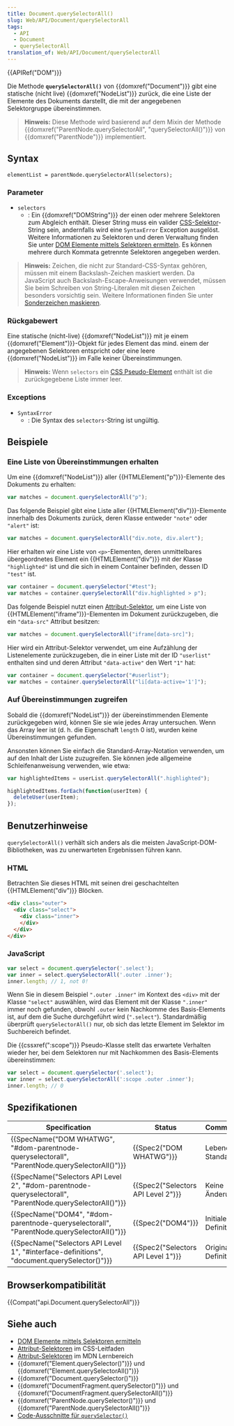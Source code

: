 ```yaml
---
title: Document.querySelectorAll()
slug: Web/API/Document/querySelectorAll
tags:
  - API
  - Document
  - querySelectorAll
translation_of: Web/API/Document/querySelectorAll
---
```

{{APIRef("DOM")}}

Die Methode **`querySelectorAll()`** von {{domxref("Document")}} gibt eine statische (nicht live) {{domxref("NodeList")}} zurück, die eine Liste der Elemente des Dokuments darstellt, die mit der angegebenen Selektorgruppe übereinstimmen.

> **Hinweis:** Diese Methode wird basierend auf dem Mixin der Methode {{domxref("ParentNode.querySelectorAll", "querySelectorAll()")}} von {{domxref("ParentNode")}} implementiert.

## Syntax

    elementList = parentNode.querySelectorAll(selectors);

### Parameter

- `selectors`
  - : Ein {{domxref("DOMString")}} der einen oder mehrere Selektoren zum Abgleich enthält. Dieser String muss ein valider [CSS-Selektor](/de/docs/Web/CSS/CSS_Selectors)-String sein, andernfalls wird eine `SyntaxError` Exception ausgelöst. Weitere Informationen zu Selektoren und deren Verwaltung finden Sie unter [DOM Elemente mittels Selektoren ermitteln](/de/docs/Gecko-DOM-Referenz/DOM_Elemente_mittels_Selektoren_ermitteln). Es können mehrere durch Kommata getrennte Selektoren angegeben werden.

> **Hinweis:** Zeichen, die nicht zur Standard-CSS-Syntax gehören, müssen mit einem Backslash-Zeichen maskiert werden. Da JavaScript auch Backslash-Escape-Anweisungen verwendet, müssen Sie beim Schreiben von String-Literalen mit diesen Zeichen besonders vorsichtig sein. Weitere Informationen finden Sie unter [Sonderzeichen maskieren](#sonderzeichen_maskieren).

### Rückgabewert

Eine statische (nicht-live) {{domxref("NodeList")}} mit je einem {{domxref("Element")}}-Objekt für jedes Element das mind. einem der angegebenen Selektoren entspricht oder eine leere {{domxref("NodeList")}} im Falle keiner Übereinstimmungen.

> **Hinweis:** Wenn `selectors` ein [CSS Pseudo-Element](/de/docs/Web/CSS/Pseudo-elements) enthält ist die zurückgegebene Liste immer leer.

### Exceptions

- `SyntaxError`
  - : Die Syntax des `selectors`-String ist ungültig.

## Beispiele

### Eine Liste von Übereinstimmungen erhalten

Um eine {{domxref("NodeList")}} aller {{HTMLElement("p")}}-Elemente des Dokuments zu erhalten:

```js
var matches = document.querySelectorAll("p");
```

Das folgende Beispiel gibt eine Liste aller {{HTMLElement("div")}}-Elemente innerhalb des Dokuments zurück, deren Klasse entweder `"note"` oder `"alert"` ist:

```js
var matches = document.querySelectorAll("div.note, div.alert");
```

Hier erhalten wir eine Liste von `<p>`-Elementen, deren unmittelbares übergeordnetes Element ein {{HTMLElement("div")}} mit der Klasse `"highlighted"` ist und die sich in einem Container befinden, dessen ID `"test"` ist.

```js
var container = document.querySelector("#test");
var matches = container.querySelectorAll("div.highlighted > p");
```

Das folgende Beispiel nutzt einen [Attribut-Selektor](/de/docs/Web/CSS/Attribute_selectors), um eine Liste von {{HTMLElement("iframe")}}-Elementen im Dokument zurückzugeben, die ein `"data-src"` Attribut besitzen:

```js
var matches = document.querySelectorAll("iframe[data-src]");
```

Hier wird ein Attribut-Selektor verwendet, um eine Aufzählung der Listenelemente zurückzugeben, die in einer Liste mit der ID `"userlist"` enthalten sind und deren Attribut `"data-active"` den Wert `"1"` hat:

```js
var container = document.querySelector("#userlist");
var matches = container.querySelectorAll("li[data-active='1']");
```

### Auf Übereinstimmungen zugreifen

Sobald die {{domxref("NodeList")}} der übereinstimmenden Elemente zurückgegeben wird, können Sie sie wie jedes Array untersuchen. Wenn das Array leer ist (d. h. die Eigenschaft `length` 0 ist), wurden keine Übereinstimmungen gefunden.

Ansonsten können Sie einfach die Standard-Array-Notation verwenden, um auf den Inhalt der Liste zuzugreifen. Sie können jede allgemeine Schleifenanweisung verwenden, wie etwa:

```js
var highlightedItems = userList.querySelectorAll(".highlighted");

highlightedItems.forEach(function(userItem) {
  deleteUser(userItem);
});
```

## Benutzerhinweise

`querySelectorAll()` verhält sich anders als die meisten JavaScript-DOM-Bibliotheken, was zu unerwarteten Ergebnissen führen kann.

### HTML

Betrachten Sie dieses HTML mit seinen drei geschachtelten {{HTMLElement("div")}} Blöcken.

```html
<div class="outer">
  <div class="select">
    <div class="inner">
    </div>
  </div>
</div>
```

### JavaScript

```js
var select = document.querySelector('.select');
var inner = select.querySelectorAll('.outer .inner');
inner.length; // 1, not 0!
```

Wenn Sie in diesem Beispiel `".outer .inner"` im Kontext des `<div>` mit der Klasse `"select"` auswählen, wird das Element mit der Klasse `".inner"` immer noch gefunden, obwohl `.outer` kein Nachkomme des Basis-Elements ist, auf dem die Suche durchgeführt wird (`".select"`). Standardmäßig überprüft `querySelectorAll()` nur, ob sich das letzte Element im Selektor im Suchbereich befindet.

Die {{cssxref(":scope")}} Pseudo-Klasse stellt das erwartete Verhalten wieder her, bei dem Selektoren nur mit Nachkommen des Basis-Elements übereinstimmen:

```js
var select = document.querySelector('.select');
var inner = select.querySelectorAll(':scope .outer .inner');
inner.length; // 0
```

## Spezifikationen

| Specification                                                                                                                                | Status                                       | Comment              |
| -------------------------------------------------------------------------------------------------------------------------------------------- | -------------------------------------------- | -------------------- |
| {{SpecName("DOM WHATWG", "#dom-parentnode-queryselectorall", "ParentNode.querySelectorAll()")}}             | {{Spec2("DOM WHATWG")}}             | Lebender Standard    |
| {{SpecName("Selectors API Level 2", "#dom-parentnode-queryselectorall", "ParentNode.querySelectorAll()")}} | {{Spec2("Selectors API Level 2")}} | Keine Änderung       |
| {{SpecName("DOM4", "#dom-parentnode-queryselectorall", "ParentNode.querySelectorAll()")}}                     | {{Spec2("DOM4")}}                     | Initiale Definition  |
| {{SpecName("Selectors API Level 1", "#interface-definitions", "document.querySelector()")}}                     | {{Spec2("Selectors API Level 1")}} | Originale Definition |

## Browserkompatibilität

{{Compat("api.Document.querySelectorAll")}}

## Siehe auch

- [DOM Elemente mittels Selektoren ermitteln](/de/docs/Gecko-DOM-Referenz/DOM_Elemente_mittels_Selektoren_ermitteln)
- [Attribut-Selektoren](/de/docs/Web/CSS/Attribute_selectors) im CSS-Leitfaden
- [Attribut-Selektoren](/de/docs/Learn/CSS/Introduction_to_CSS/Attribute_selectors) im MDN Lernbereich
- {{domxref("Element.querySelector()")}} und {{domxref("Element.querySelectorAll()")}}
- {{domxref("Document.querySelector()")}}
- {{domxref("DocumentFragment.querySelector()")}} und {{domxref("DocumentFragment.querySelectorAll()")}}
- {{domxref("ParentNode.querySelector()")}} und {{domxref("ParentNode.querySelectorAll()")}}
- [Code-Ausschnitte für `querySelector()`](/de/docs/Code_snippets/QuerySelector)
